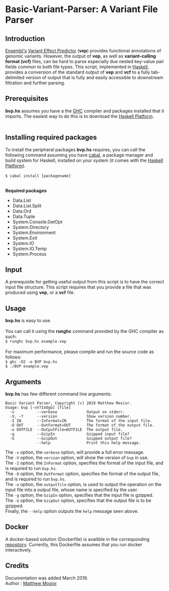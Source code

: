 # Basic-Variant-Parser: A Variant File Parser

## Introduction

[Ensembl's](https://github.com/Ensembl) [Variant Effect Predictor](https://github.com/Ensembl/ensembl-vep) (**vep**) provides functional annotations of genomic variants.  However, the output of **vep**, as well as **variant-calling format (vcf)** files, can be hard to parse especially due nested key-value pair fields common to both file types.  This script, implemented in [Haskell](https://www.haskell.org/), provides a conversion of the standard output of **vep** and **vcf** to a fully tab-delimited version of output that is fully and easily accessible to downstream filtration and further parsing. 

## Prerequisites

**bvp.hs** assumes you have a the [GHC](https://www.haskell.org/ghc/) compiler and packages installed that it imports.  The easiest way to do this is to download the [Haskell Platform](https://www.haskell.org/platform/).<br/><br/>

## Installing required packages

To install the peripheral packages **bvp.hs** requires, you can call the following command assuming you have [cabal](https://www.haskell.org/cabal/), a package manager and build system for Haskell, installed on your system (it comes with the [Haskell Platform](https://www.haskell.org/platform/)).<br/><br/>
`$ cabal install [packagename]`<br/><br/>

**Required packages**
- Data.List 
- Data.List.Split 
- Data.Ord 
- Data.Tuple 
- System.Console.GetOpt 
- System.Directory 
- System.Environment 
- System.Exit 
- System.IO 
- System.IO.Temp 
- System.Process 
 
 ## Input

A prerequisite for getting useful output from this script is to have the correct input file structure.  This script requires that you provide a file that was produced using **vep**, or a **vcf** file.

## Usage

**bvp.hs** is easy to use.<br/><br/>
You can call it using the **runghc** command provided by the GHC compiler as such:<br/>
`$ runghc bvp.hs example.vep`<br/><br/>
For maximum performance, please compile and run the source code as follows:<br/>
`$ ghc -O2 -o BVP bvp.hs`<br/>
`$ ./BVP example.vep`<br/>

## Arguments

**bvp.hs** has few different command line arguments:<br/>
```
Basic Variant Parser, Copyright (c) 2019 Matthew Mosior.
Usage: bvp [-vV?IoOgG] [file]
  -v          --verbose             Output on stderr.
  -V, -?      --version             Show version number.
  -I IN       --InFormat=IN         The format of the input file.
  -O OUT      --OutFormat=OUT       The format of the output file.
  -o OUTFILE  --OutputFile=OUTFILE  The output file.
  -g          --GzipIn              Gzipped input file?
  -G          --GzipOut             Gzipped output file?
              --help                Print this help message.
```
The `-v` option, the `verbose` option, will provide a full error message.<br/>
The `-V` option, the `version` option, will show the version of `bvp` in use.<br/>
The `-I` option, the `InFormat` option, specifies the format of the input file, and is required to run `bvp.hs`.<br/>
The `-O` option, the `OutFormat` option, specifies the format of the output file, and is required to run `bvp.hs`.<br/>
The `-o` option, the `outputfile` option, is used to output the operation on the input file into a output file, whose name is specified by the user.<br/>
The `-g` option, the `GzipIn` option, specifies that the input file is gzipped.<br/>
The `-G` option, the `GzipOut` option, specifies that the output file is to be gzipped.<br/>
Finally, the `--help` option outputs the `help` message seen above.

## Docker 

A docker-based solution (Dockerfile) is availible in the corresponding [repository](https://github.com/Matthew-Mosior/Basic-Variant-Filter---Docker).  Currently, this Dockerfile assumes that you run docker interactively.

## Credits

Documentation was added March 2019.<br/>
Author : [Matthew Mosior](https://github.com/Matthew-Mosior)
